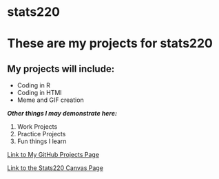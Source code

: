 # stats220
<h1> These are my projects for stats220 </h1>
<h2> My projects will include: </h2>
<ul>
  <li>Coding in R</li>
  <li>Coding in HTMl</li>
  <li>Meme and GIF creation</li>
</ul>
<b><i> Other things I may demonstrate here: </b></i>
<p>
<ol>
  <li>Work Projects</li>
  <li>Practice Projects</li>
  <li>Fun things I learn</li>
</ol>
<a href="https://github.com/sophiajohns21?tab=projects">Link to My GitHub Projects Page</a>
<p>
<a href="https://canvas.auckland.ac.nz/courses/89757">Link to the Stats220 Canvas Page</a>
